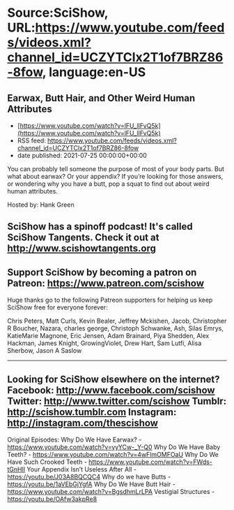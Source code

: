 # Source:SciShow, URL:https://www.youtube.com/feeds/videos.xml?channel_id=UCZYTClx2T1of7BRZ86-8fow, language:en-US

## Earwax, Butt Hair, and Other Weird Human Attributes
 - [https://www.youtube.com/watch?v=lFU_lIFvQ5k](https://www.youtube.com/watch?v=lFU_lIFvQ5k)
 - RSS feed: https://www.youtube.com/feeds/videos.xml?channel_id=UCZYTClx2T1of7BRZ86-8fow
 - date published: 2021-07-25 00:00:00+00:00

You can probably tell someone the purpose of most of your body parts. But what about earwax? Or your appendix? If you’re looking for those answers, or wondering why you have a butt, pop a squat to find out about weird human attributes. 

Hosted by: Hank Green

SciShow has a spinoff podcast! It's called SciShow Tangents. Check it out at http://www.scishowtangents.org
----------
Support SciShow by becoming a patron on Patreon: https://www.patreon.com/scishow
----------
Huge thanks go to the following Patreon supporters for helping us keep SciShow free for everyone forever:

Chris Peters, Matt Curls, Kevin Bealer, Jeffrey Mckishen, Jacob, Christopher R Boucher, Nazara, charles george, Christoph Schwanke, Ash, Silas Emrys, KatieMarie Magnone, Eric Jensen, Adam Brainard, Piya Shedden, Alex Hackman, James Knight, GrowingViolet, Drew Hart, Sam Lutfi, Alisa Sherbow, Jason A Saslow

----------
Looking for SciShow elsewhere on the internet?
Facebook: http://www.facebook.com/scishow
Twitter: http://www.twitter.com/scishow
Tumblr: http://scishow.tumblr.com
Instagram: http://instagram.com/thescishow
----------
Original Episodes:
Why Do We Have Earwax? - https://www.youtube.com/watch?v=yyYCw-_Y-Q0
Why Do We Have Baby Teeth? - https://www.youtube.com/watch?v=4wFlmOMFOaU
Why Do We Have Such Crooked Teeth - https://www.youtube.com/watch?v=FWds-tGnHlI
Your Appendix Isn’t Useless After All - https://youtu.be/J03A8BQCQC4
Why do we have Butts - https://youtu.be/1aVEbGjYgfA
Why Do We Have Butt Hair - https://www.youtube.com/watch?v=BgsdhmLrLPA
Vestigial Structures - https://youtu.be/OAfw3akpRe8

